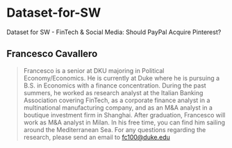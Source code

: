 # Dataset-for-SW
Dataset for SW - FinTech &amp; Social Media: Should PayPal Acquire Pinterest?
## Francesco Cavallero
> Francesco is a senior at DKU majoring in Political Economy/Economics. He is currently at Duke where he is pursuing a B.S. in Economics with a finance concentration. During the past summers, he worked as research analyst at the Italian Banking Association covering FinTech, as a corporate finance analyst in a multinational manufacturing company, and as an M&A analyst in a boutique investment firm in Shanghai. After graduation, Francesco will work as M&A analyst in Milan. In his free time, you can find him sailing around the Mediterranean Sea. For any questions regarding the research, please send an email to fc100@duke.edu
